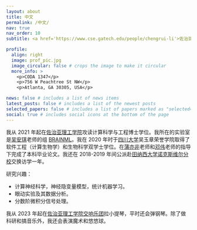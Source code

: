 ```yaml
---
layout: about
title: 中文
permalink: /中文/
nav: true
nav_order: 10
subtitle: <a href='https://www.cse.gatech.edu/people/chengrui-li'>佐治亚理工学院 CSE</a> 博士。邮箱：<a href="mailto:cnlichengrui@gatech.edu">cnlichengrui@gatech.edu</a>

profile:
  align: right
  image: prof_pic.jpg
  image_circular: false # crops the image to make it circular
  more_info: >
    <p>CODA 1347</p>
    <p>756 W Peachtree St NW</p>
    <p>Atlanta, GA 30305, USA</p>

news: false # includes a list of news items
latest_posts: false # includes a list of the newest posts
selected_papers: false # includes a list of papers marked as "selected={true}"
social: true # includes social icons at the bottom of the page
---
```


我从 2021 年起在[佐治亚理工学院](https://cse.gatech.edu/)攻读计算科学与工程博士学位。我所在的实验室是[吴安琪](https://sites.google.com/site/anqiwuresearch/home)老师的组 [BRAINML](https://sites.google.com/view/brainml/home)。我在 2020 年时于[四川大学](https://en.scu.edu.cn/)吴玉章荣誉学院取得了软件工程（计算生物学）和生物科学双学士学位。在[蒲亦非](https://cs.scu.edu.cn/info/1288/13622.htm)老师和[邓伟](https://www.hz7hospital.com/bssds/show/id/78.html)老师的指导下完成了本科毕业论文。我还在 2018-2019 年间公派赴[田纳西大学诺克斯维尔分校](https://www.utk.edu)交换访学一年。

研究兴趣：
* 计算神经科学，神经隐变量模型，统计机器学习。
* 眼动实验及其数据分析。
* 分数阶微积分信号处理。

我从 2023 年起在[佐治亚理工学院交响乐团](https://music.gatech.edu/orchestras)拉小提琴，平时还会弹钢琴。除了做科研和搞音乐外，我还会表演魔术和悠悠球。
